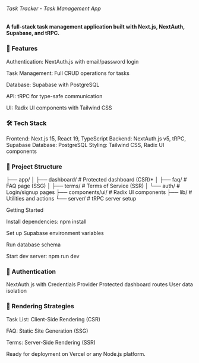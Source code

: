 ###### Task Tracker - Task Management App
#### A full-stack task management application built with Next.js, NextAuth, Supabase, and tRPC.

### 🚀 Features

Authentication: NextAuth.js with email/password login

Task Management: Full CRUD operations for tasks

Database: Supabase with PostgreSQL

API: tRPC for type-safe communication

UI: Radix UI components with Tailwind CSS

### 🛠️ Tech Stack
Frontend: Next.js 15, React 19, TypeScript
Backend: NextAuth.js v5, tRPC, Supabase
Database: PostgreSQL
Styling: Tailwind CSS, Radix UI components

### 📁 Project Structure
├── app/
│   ├── dashboard/          # Protected dashboard (CSR)*
│   ├── faq/               # FAQ page (SSG)
│   ├── terms/             # Terms of Service (SSR)
│   └── auth/              # Login/signup pages
├── components/ui/          # Radix UI components
├── lib/                    # Utilities and actions
└── server/                 # tRPC server setup

Getting Started

Install dependencies: npm install

Set up Supabase environment variables

Run database schema

Start dev server: npm run dev

### 🔐 Authentication

NextAuth.js with Credentials Provider
Protected dashboard routes
User data isolation

### 📱 Rendering Strategies

Task List: Client-Side Rendering (CSR)

FAQ: Static Site Generation (SSG)

Terms: Server-Side Rendering (SSR)

Ready for deployment on Vercel or any Node.js platform.